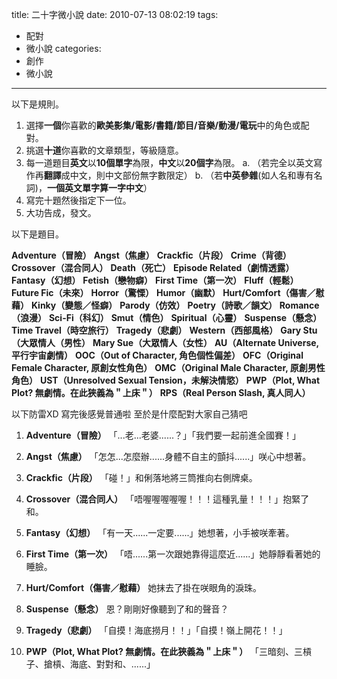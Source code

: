 title: 二十字微小說
date: 2010-07-13 08:02:19
tags:
- 配對
- 微小說
categories:
- 創作
- 微小說
---

以下是規則。

1. 選擇**一個**你喜歡的**歐美影集/電影/書籍/節目/音樂/動漫/電玩**中的角色或配對。
2. 挑選**十道**你喜歡的文章類型，等級隨意。
3. 每一道題目**英文**以**10個單字**為限，**中文**以**20個字**為限。
    a. （若完全以英文寫作再**翻譯**成中文，則中文部份無字數限定）
    b. （若**中英參雜**(如人名和專有名詞)，**一個英文單字算一字中文**）
4. 寫完十題然後指定下一位。
5. 大功告成，發文。

以下是題目。

**Adventure（冒險）**
**Angst（焦慮）**
**Crackfic（片段）**
**Crime（背德）**
**Crossover（混合同人）**
**Death（死亡）**
**Episode Related（劇情透露）**
**Fantasy（幻想）**
**Fetish（戀物癖）**
**First Time（第一次）**
**Fluff（輕鬆）**
**Future Fic（未來）**
**Horror（驚慄）**
**Humor（幽默）**
**Hurt/Comfort（傷害／慰藉）**
**Kinky（變態／怪癖）**
**Parody（仿效）**
**Poetry（詩歌／韻文）**
**Romance（浪漫）**
**Sci-Fi（科幻）**
**Smut（情色）**
**Spiritual（心靈）**
**Suspense（懸念）**
**Time Travel（時空旅行）**
**Tragedy（悲劇）**
**Western（西部風格）**
**Gary Stu（大眾情人（男性）**
**Mary Sue（大眾情人（女性）**
**AU（Alternate Universe,平行宇宙劇情）**
**OOC（Out of Character, 角色個性偏差）**
**OFC（Original Female Character, 原創女性角色）**
**OMC（Original Male Character, 原創男性角色）**
**UST（Unresolved Sexual Tension，未解決情慾）**
**PWP（Plot, What Plot? 無劇情。在此狹義為＂上床＂）**
**RPS（Real Person Slash, 真人同人）**

以下防雷XD
寫完後感覺普通啦
至於是什麼配對大家自己猜吧

<!-- more -->

1. **Adventure（冒險）**
「...老...老婆......？」「我們要一起前進全國賽！」

2. **Angst（焦慮）**
「怎怎...怎麼辦......身體不自主的顫抖......」咲心中想著。
 
3. **Crackfic（片段）**
「碰！」和俐落地將三筒推向右側牌桌。
 
4. **Crossover（混合同人）**
「唔喔喔喔喔喔！！！這種乳量！！！」抱緊了和。
 
5. **Fantasy（幻想）**
「有一天......一定要......」她想著，小手被咲牽著。
 
6. **First Time（第一次）**
「唔......第一次跟她靠得這麼近......」她靜靜看著她的睡臉。
 
7. **Hurt/Comfort（傷害／慰藉）**
她抹去了掛在咲眼角的淚珠。
 
8. **Suspense（懸念）**
恩？剛剛好像聽到了和的聲音？
 
9. **Tragedy（悲劇）**
「自摸！海底撈月！！」「自摸！嶺上開花！！」
 
10. **PWP（Plot, What Plot? 無劇情。在此狹義為＂上床＂）**
「三暗刻、三槓子、搶槓、海底、對對和、......」